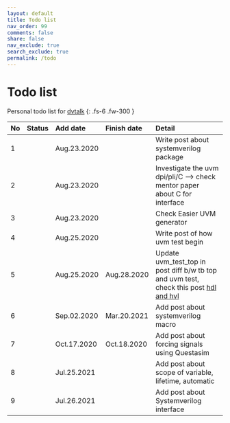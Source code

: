 ```yaml
---
layout: default
title: Todo list
nav_order: 99
comments: false
share: false
nav_exclude: true
search_exclude: true
permalink: /todo
---
```


# Todo list
Personal todo list for [dvtalk](https://dvtalk.me)
{: .fs-6 .fw-300 }

| No | Status      |Add date    | Finish date | Detail                                                                   |
|:---|:------------|:-----------|:------------|:-------------------------------------------------------------------------|
| 1  |             |Aug.23.2020 |             |Write post about systemverilog package                                    |
| 2  |             |Aug.23.2020 |             |Investigate the uvm dpi/pli/C --> check mentor paper about C for interface|
| 3  |             |Aug.23.2020 |             |Check Easier UVM generator                                                |
| 4  |             |Aug.25.2020 |             |Write post of how uvm test begin                                          |
| 5  |             |Aug.25.2020 |Aug.28.2020  |Update uvm_test_top in post diff b/w tb top and uvm test, check this post [hdl and hvl](https://www.techdesignforums.com/practice/technique/team-uvm-and-emulation-for-testbench-acceleration/)                |
| 6  |             |Sep.02.2020 |Mar.20.2021  |Add post about systemverilog macro                                        |
| 7  |             |Oct.17.2020 |Oct.18.2020  |Add post about forcing signals using Questasim                            |
| 8  |             |Jul.25.2021 |             |Add post about scope of variable, lifetime, automatic                     |
| 9  |             |Jul.26.2021 |             |Add post about Systemverilog interface                                    |

